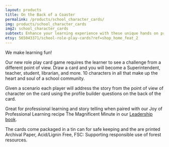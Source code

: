 ```yaml
---
layout: products
title: On the Back of a Coaster
permalink: /products/school_character_cards/
img: products/school_character_cards
img2: school_character_cards
subtext: Enhance your learning experience with these unique hands on products and activities that activate wonder and play.
etsy: 565043371/school-role-play-cards?ref=shop_home_feat_2
---
```


We make learning fun!

Our new role play card game requires the learner to see a challenge from a different point of view. Draw a card and you will become a Superintendent, teacher, student, librarian, and more. 10 characters in all that make up the heart and soul of a school community.

Given a scenario each player will address the story from the point of view of character on the card using the profile builder questions on the back of the card.

Great for professional learning and story telling when paired with our Joy of Professional Learning recipe The Magnificent Minute in our [Leadership book](http://www.joyofprofessionallearning.com/#books).

The cards come packaged in a tin can for safe keeping and the are printed Archival Paper, Acid/Lignin Free, FSC: Supporting responsible use of forest resources.
